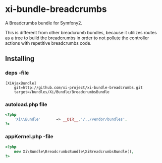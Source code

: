 xi-bundle-breadcrumbs
=====================

A Breadcrumbs bundle for Symfony2.

This is different from other breadcrumb bundles, because it utilizes routes  
as a tree to build the breadcrumbs in order to not pollute the controller  
actions with repetitive breadcrumbs code.


## Installing

### deps -file
```
[XiAjaxBundle]
    git=http://github.com/xi-project/xi-bundle-breadcrumbs.git
    target=/bundles/Xi/Bundle/BreadcrumbsBundle
```

### autoload.php file
```php
<?php
    'Xi\\Bundle'       => __DIR__.'/../vendor/bundles',
?>
```

### appKernel.php -file
```php
<?php
    new Xi\Bundle\BreadcrumbsBundle\XiBreadcrumbsBundle(),
?>
```
